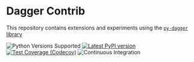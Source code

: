 # Dagger Contrib

This repository contains extensions and experiments using the [`py-dagger` library](https://github.com/larribas/dagger)


![Python Versions Supported](https://img.shields.io/badge/python-3.8+-blue.svg)
[![Latest PyPI version](https://badge.fury.io/py/py-dagger-contrib.svg)](https://badge.fury.io/py/py-dagger-contrib)
[![Test Coverage (Codecov)](https://codecov.io/gh/larribas/dagger-contrib/branch/main/graph/badge.svg?token=fKU68xYUm8)](https://codecov.io/gh/larribas/dagger-contrib)
![Continuous Integration](https://github.com/larribas/dagger-contib/actions/workflows/continuous-integration.yaml/badge.svg)

